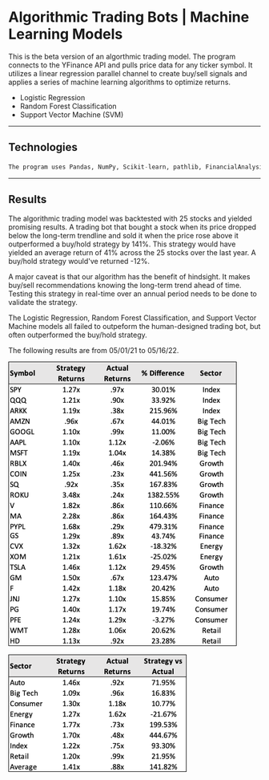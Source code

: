 # Algorithmic Trading Bots | Machine Learning Models

This is the beta version of an algorthmic trading model. The program connects to the YFinance API and pulls price data for any ticker symbol. It utilizes a linear regression parallel channel to create buy/sell signals and applies a series of machine learning algorithms to optimize returns.

* Logistic Regression
* Random Forest Classification
* Support Vector Machine (SVM)


---

## Technologies

```python
The program uses Pandas, NumPy, Scikit-learn, pathlib, FinancialAnalysis libraries. 
```

---

## Results

The algorithmic trading model was backtested with 25 stocks and yielded promising results. A trading bot that bought a stock when its price dropped below the long-term trendline and sold it when the price rose above it outperformed a buy/hold strategy by 141%. This strategy would have yielded an average return of 41% across the 25 stocks over the last year. A buy/hold strategy would've returned -12%.

A major caveat is that our algorithm has the benefit of hindsight. It makes buy/sell recommendations knowing the long-term trend ahead of time. Testing this strategy in real-time over an annual period needs to be done to validate the strategy.

The Logistic Regression, Random Forest Classification, and Support Vector Machine models all failed to outpeform the human-designed trading bot, but often outperformed the buy/hold strategy.

The following results are from 05/01/21 to 05/16/22.

![Stock Performance](images/stock_performance.png)

![Sector Performance](images/sector_performance.png)
